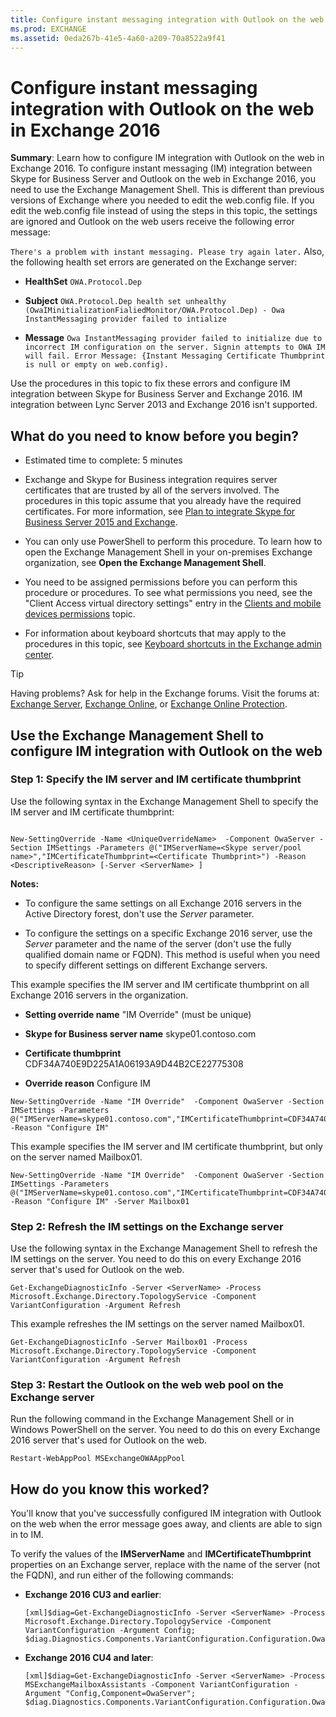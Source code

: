 ```yaml
---
title: Configure instant messaging integration with Outlook on the web in Exchange 2016
ms.prod: EXCHANGE
ms.assetid: 0eda267b-41e5-4a60-a209-70a8522a9f41
---
```



# Configure instant messaging integration with Outlook on the web in Exchange 2016
 **Summary**: Learn how to configure IM integration with Outlook on the web in Exchange 2016.
To configure instant messaging (IM) integration between Skype for Business Server and Outlook on the web in Exchange 2016, you need to use the Exchange Management Shell. This is different than previous versions of Exchange where you needed to edit the web.config file. If you edit the web.config file instead of using the steps in this topic, the settings are ignored and Outlook on the web users receive the following error message:
  
    
    

 `There's a problem with instant messaging. Please try again later.`
Also, the following health set errors are generated on the Exchange server:
  
    
    


- **HealthSet** `OWA.Protocol.Dep`
    
  
- **Subject** `OWA.Protocol.Dep health set unhealthy (OwaIMinitializationFialiedMonitor/OWA.Protocol.Dep) - Owa InstantMessaging provider failed to intialize`
    
  
- **Message** `Owa InstantMessaging provider failed to initialize due to incorrect IM configuration on the server. Signin attempts to OWA IM will fail. Error Message: {Instant Messaging Certificate Thumbprint is null or empty on web.config).`
    
  
Use the procedures in this topic to fix these errors and configure IM integration between Skype for Business Server and Exchange 2016. IM integration between Lync Server 2013 and Exchange 2016 isn't supported.
## What do you need to know before you begin?


- Estimated time to complete: 5 minutes
    
  
- Exchange and Skype for Business integration requires server certificates that are trusted by all of the servers involved. The procedures in this topic assume that you already have the required certificates. For more information, see  [Plan to integrate Skype for Business Server 2015 and Exchange](https://go.microsoft.com/fwlink/p/?linkid=282082).
    
  
- You can only use PowerShell to perform this procedure. To learn how to open the Exchange Management Shell in your on-premises Exchange organization, see **Open the Exchange Management Shell**.
    
  
- You need to be assigned permissions before you can perform this procedure or procedures. To see what permissions you need, see the "Client Access virtual directory settings" entry in the  [Clients and mobile devices permissions](clients-and-mobile-devices-permissions.md) topic.
    
  
- For information about keyboard shortcuts that may apply to the procedures in this topic, see  [Keyboard shortcuts in the Exchange admin center](keyboard-shortcuts-in-the-exchange-admin-center.md).
    
  

> [!TIP]
> Having problems? Ask for help in the Exchange forums. Visit the forums at:  [Exchange Server](https://go.microsoft.com/fwlink/p/?linkId=60612),  [Exchange Online](https://go.microsoft.com/fwlink/p/?linkId=267542), or  [Exchange Online Protection](https://go.microsoft.com/fwlink/p/?linkId=285351). 
  
    
    


## Use the Exchange Management Shell to configure IM integration with Outlook on the web


### Step 1: Specify the IM server and IM certificate thumbprint

Use the following syntax in the Exchange Management Shell to specify the IM server and IM certificate thumbprint:
  
    
    

```

New-SettingOverride -Name <UniqueOverrideName>  -Component OwaServer -Section IMSettings -Parameters @("IMServerName=<Skype server/pool  name>","IMCertificateThumbprint=<Certificate Thumbprint>") -Reason <DescriptiveReason> [-Server <ServerName> ]
```

 **Notes:**
  
    
    

- To configure the same settings on all Exchange 2016 servers in the Active Directory forest, don't use the  _Server_ parameter.
    
  
- To configure the settings on a specific Exchange 2016 server, use the  _Server_ parameter and the name of the server (don't use the fully qualified domain name or FQDN). This method is useful when you need to specify different settings on different Exchange servers.
    
  
This example specifies the IM server and IM certificate thumbprint on all Exchange 2016 servers in the organization.
  
    
    

- **Setting override name** "IM Override" (must be unique)
    
  
- **Skype for Business server name** skype01.contoso.com
    
  
- **Certificate thumbprint** CDF34A740E9D225A1A06193A9D44B2CE22775308
    
  
- **Override reason** Configure IM
    
  



```
New-SettingOverride -Name "IM Override"  -Component OwaServer -Section IMSettings -Parameters @("IMServerName=skype01.contoso.com","IMCertificateThumbprint=CDF34A740E9D225A1A06193A9D44B2CE22775308") -Reason "Configure IM"
```

This example specifies the IM server and IM certificate thumbprint, but only on the server named Mailbox01.
  
    
    



```
New-SettingOverride -Name "IM Override"  -Component OwaServer -Section IMSettings -Parameters @("IMServerName=skype01.contoso.com","IMCertificateThumbprint=CDF34A740E9D225A1A06193A9D44B2CE22775308") -Reason "Configure IM" -Server Mailbox01
```


### Step 2: Refresh the IM settings on the Exchange server

Use the following syntax in the Exchange Management Shell to refresh the IM settings on the server. You need to do this on every Exchange 2016 server that's used for Outlook on the web.
  
    
    

```
Get-ExchangeDiagnosticInfo -Server <ServerName> -Process Microsoft.Exchange.Directory.TopologyService -Component VariantConfiguration -Argument Refresh
```

This example refreshes the IM settings on the server named Mailbox01.
  
    
    



```
Get-ExchangeDiagnosticInfo -Server Mailbox01 -Process Microsoft.Exchange.Directory.TopologyService -Component VariantConfiguration -Argument Refresh
```


### Step 3: Restart the Outlook on the web web pool on the Exchange server

Run the following command in the Exchange Management Shell or in Windows PowerShell on the server. You need to do this on every Exchange 2016 server that's used for Outlook on the web.
  
    
    

```
Restart-WebAppPool MSExchangeOWAAppPool
```


## How do you know this worked?

You'll know that you've successfully configured IM integration with Outlook on the web when the error message goes away, and clients are able to sign in to IM.
  
    
    
To verify the values of the **IMServerName** and **IMCertificateThumbprint** properties on an Exchange server, replace _<ServerName>_ with the name of the server (not the FQDN), and run either of the following commands:
  
    
    

- **Exchange 2016 CU3 and earlier**:
    
  ```
  [xml]$diag=Get-ExchangeDiagnosticInfo -Server <ServerName> -Process Microsoft.Exchange.Directory.TopologyService -Component VariantConfiguration -Argument Config; $diag.Diagnostics.Components.VariantConfiguration.Configuration.OwaServer.IMSettings
  ```

- **Exchange 2016 CU4 and later**:
    
  ```
  [xml]$diag=Get-ExchangeDiagnosticInfo -Server <ServerName> -Process MSExchangeMailboxAssistants -Component VariantConfiguration -Argument "Config,Component=OwaServer"; $diag.Diagnostics.Components.VariantConfiguration.Configuration.OwaServer.IMSettings
  ```


